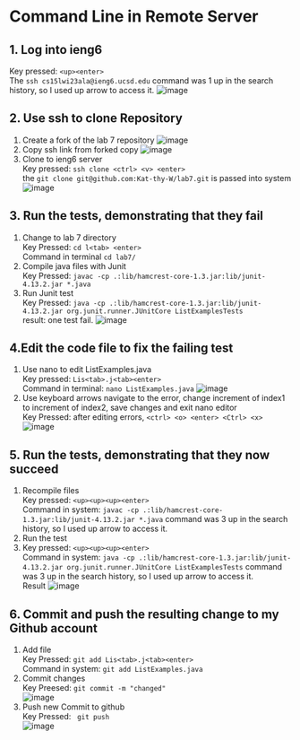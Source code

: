 # Command Line in Remote Server
## 1. Log into ieng6
Key pressed: `<up><enter>`  \
The `ssh cs15lwi23ala@ieng6.ucsd.edu` command was 1 up in the search history, so I used up arrow to access it.
![image](https://user-images.githubusercontent.com/115119572/221403747-18d1c1b8-8f8d-4dd7-8256-1b593d8bc82d.png)
## 2. Use ssh to clone Repository
1. Create a fork of the lab 7 repository
![image](https://user-images.githubusercontent.com/115119572/221404240-0f934039-aaaa-4a07-b1bf-48080704885f.png)
2. Copy ssh link from forked copy
![image](https://user-images.githubusercontent.com/115119572/221404432-be849d21-0a62-4d49-bd74-bf0b8eb45ffe.png)
3. Clone to ieng6 server \
Key pressed: `ssh clone <ctrl> <v> <enter>` \
the `git clone git@github.com:Kat-thy-W/lab7.git` is passed into system
![image](https://user-images.githubusercontent.com/115119572/221404003-03250457-cc9d-49fd-93f4-8be3e332d3c7.png)
## 3. Run the tests, demonstrating that they fail
1. Change to lab 7 directory \
Key Pressed: `cd l<tab> <enter>` \
Command in terminal `cd lab7/` 
2. Compile java files with Junit \
Key Pressed: `javac -cp .:lib/hamcrest-core-1.3.jar:lib/junit-4.13.2.jar *.java` 
3. Run Junit test \
Key Pressed: `java -cp .:lib/hamcrest-core-1.3.jar:lib/junit-4.13.2.jar org.junit.runner.JUnitCore ListExamplesTests` \
result: one test fail.
![image](https://user-images.githubusercontent.com/115119572/221404858-df0b7696-927a-4bb3-98ad-19572c846b09.png)
## 4.Edit the code file to fix the failing test
1. Use nano to edit ListExamples.java \
Key pressed: `Lis<tab>.j<tab><enter>` \
Command in terminal: `nano ListExamples.java`
![image](https://user-images.githubusercontent.com/115119572/221405200-7cc5ab47-564d-44cc-9790-d4928a703a22.png)
2. Use keyboard arrows navigate to the error, change increment of index1 to increment of index2, save changes and exit nano editor \
Key Pressed: after editing errors, `<ctrl> <o> <enter> <Ctrl> <x>` \
![image](https://user-images.githubusercontent.com/115119572/221405346-d66b45a1-7810-4044-aeae-b2c310686132.png)
## 5. Run the tests, demonstrating that they now succeed
1. Recompile files \
Key pressed: `<up><up><up><enter>` \
Command in system: `javac -cp .:lib/hamcrest-core-1.3.jar:lib/junit-4.13.2.jar *.java` command was 3 up in the search history, so I used up arrow to access it.
2. Run the test 
3. Key pressed: `<up><up><up><enter>` \
Command in system: `java -cp .:lib/hamcrest-core-1.3.jar:lib/junit-4.13.2.jar org.junit.runner.JUnitCore ListExamplesTests` command was 3 up in the search history, so I used up arrow to access it. \
Result
![image](https://user-images.githubusercontent.com/115119572/221405685-17011775-dc75-4af8-8fdf-f080b228b304.png)
## 6. Commit and push the resulting change to my Github account
1. Add file \
Key Pressed: `git add Lis<tab>.j<tab><enter>` \
Command in system: `git add ListExamples.java`
2. Commit changes \
Key Preesed: `git commit -m "changed"` \
![image](https://user-images.githubusercontent.com/115119572/221406234-b85b4b1a-ab6e-4fab-8063-6abcfb128643.png)
3. Push new Commit to github \
Key Pressed: ` git push` \
![image](https://user-images.githubusercontent.com/115119572/221406311-550326f7-a140-4cb6-9b76-070baee24efa.png)


